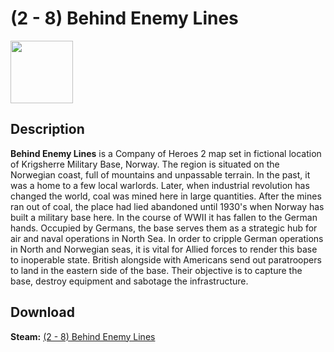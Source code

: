# (2 - 8) Behind Enemy Lines

<img src="https://steamuserimages-a.akamaihd.net/ugc/843712213992311826/4D14930CAEA7B7BF721CA3B0BA8177350E4C4CB0/" width="100" height="100">

## Description
**Behind Enemy Lines** is a Company of Heroes 2 map set in fictional location of Krigsherre Military Base, Norway. The region is situated on the Norwegian coast, full of mountains and unpassable terrain. In the past, it was a home to a few local warlords. Later, when industrial revolution has changed the world, coal was mined here in large quantities. After the mines ran out of coal, the place had lied abandoned until 1930's when Norway has built a military base here. In the course of WWII it has fallen to the German hands. Occupied by Germans, the base serves them as a strategic hub for air and naval operations in North Sea. In order to cripple German operations in North and Norwegian seas, it is vital for Allied forces to render this base to inoperable state. British alongside with Americans send out paratroopers to land in the eastern side of the base. Their objective is to capture the base, destroy equipment and sabotage the infrastructure.

## Download

 **Steam:** [(2 - 8) Behind Enemy Lines](https://steamcommunity.com/sharedfiles/filedetails/?id=530163440/)
